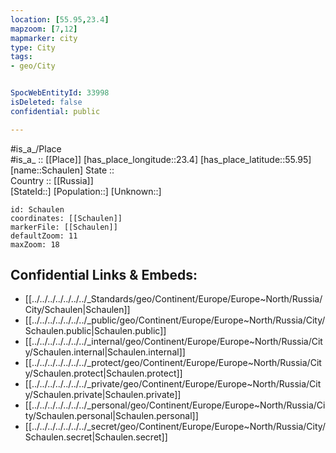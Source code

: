 ```yaml
---
location: [55.95,23.4] 
mapzoom: [7,12] 
mapmarker: city 
type: City
tags:
- geo/City


SpocWebEntityId: 33998
isDeleted: false
confidential: public

---
```

#is_a_/Place  
#is_a_ :: [[Place]] 
[has_place_longitude::23.4] 
[has_place_latitude::55.95] 
[name::Schaulen] 
State ::  
Country :: [[Russia]]  
[StateId::] 
[Population::] 
[Unknown::] 


```leaflet
id: Schaulen
coordinates: [[Schaulen]] 
markerFile: [[Schaulen]] 
defaultZoom: 11 
maxZoom: 18
```


## Confidential Links & Embeds: 
- [[../../../../../../../_Standards/geo/Continent/Europe/Europe~North/Russia/City/Schaulen|Schaulen]] 
- [[../../../../../../../_public/geo/Continent/Europe/Europe~North/Russia/City/Schaulen.public|Schaulen.public]] 
- [[../../../../../../../_internal/geo/Continent/Europe/Europe~North/Russia/City/Schaulen.internal|Schaulen.internal]] 
- [[../../../../../../../_protect/geo/Continent/Europe/Europe~North/Russia/City/Schaulen.protect|Schaulen.protect]] 
- [[../../../../../../../_private/geo/Continent/Europe/Europe~North/Russia/City/Schaulen.private|Schaulen.private]] 
- [[../../../../../../../_personal/geo/Continent/Europe/Europe~North/Russia/City/Schaulen.personal|Schaulen.personal]] 
- [[../../../../../../../_secret/geo/Continent/Europe/Europe~North/Russia/City/Schaulen.secret|Schaulen.secret]] 
